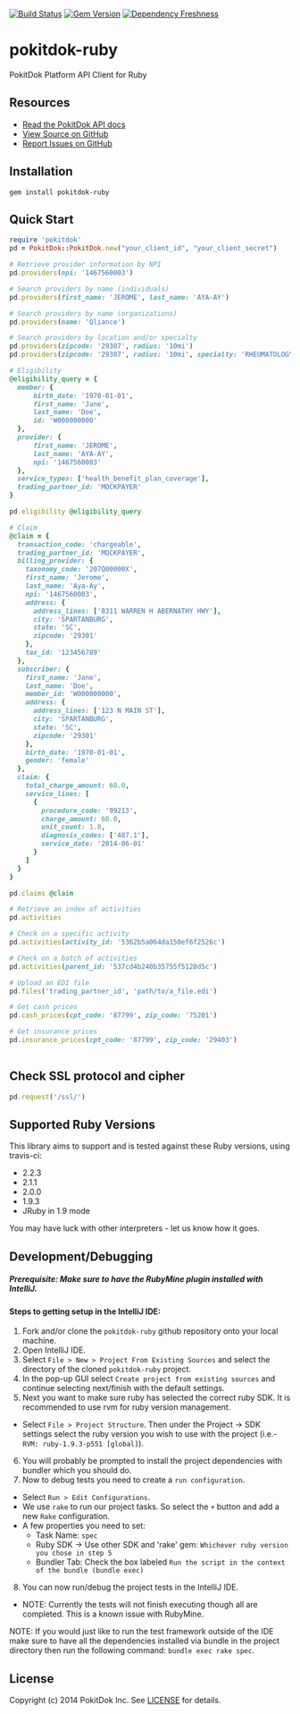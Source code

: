 [![Build Status](https://travis-ci.org/pokitdok/pokitdok-ruby.svg?branch=master)](https://travis-ci.org/pokitdok/pokitdok-ruby)
[![Gem Version](https://badge.fury.io/rb/pokitdok-ruby.svg)](http://badge.fury.io/rb/pokitdok-ruby)
[![Dependency Freshness](https://www.versioneye.com/user/projects/538e498b46c4739edd0000ee/badge.svg)](https://www.versioneye.com/user/projects/538e498b46c4739edd0000ee)


pokitdok-ruby
=============

PokitDok Platform API Client for Ruby

## Resources
* [Read the PokitDok API docs][apidocs]
* [View Source on GitHub][code]
* [Report Issues on GitHub][issues]

[apidocs]: https://platform.pokitdok.com/documentation/v4#/
[code]: https://github.com/PokitDok/pokitdok-ruby
[issues]: https://github.com/PokitDok/pokitdok-ruby/issues

## Installation
    gem install pokitdok-ruby

## Quick Start
```ruby
require 'pokitdok'
pd = PokitDok::PokitDok.new("your_client_id", "your_client_secret")

# Retrieve provider information by NPI
pd.providers(npi: '1467560003')

# Search providers by name (individuals)
pd.providers(first_name: 'JEROME', last_name: 'AYA-AY')

# Search providers by name (organizations)
pd.providers(name: 'Qliance')

# Search providers by location and/or specialty
pd.providers(zipcode: '29307', radius: '10mi')
pd.providers(zipcode: '29307', radius: '10mi', specialty: 'RHEUMATOLOGY')

# Eligibility
@eligibility_query = {
  member: {
      birth_date: '1970-01-01',
      first_name: 'Jane',
      last_name: 'Doe',
      id: 'W000000000'
  },
  provider: {
      first_name: 'JEROME',
      last_name: 'AYA-AY',
      npi: '1467560003'
  },
  service_types: ['health_benefit_plan_coverage'],
  trading_partner_id: 'MOCKPAYER'
}

pd.eligibility @eligibility_query

# Claim
@claim = {
  transaction_code: 'chargeable',
  trading_partner_id: 'MOCKPAYER',
  billing_provider: {
    taxonomy_code: '207Q00000X',
    first_name: 'Jerome',
    last_name: 'Aya-Ay',
    npi: '1467560003',
    address: {
      address_lines: ['8311 WARREN H ABERNATHY HWY'],
      city: 'SPARTANBURG',
      state: 'SC',
      zipcode: '29301'
    },
    tax_id: '123456789'
  },
  subscriber: {
    first_name: 'Jane',
    last_name: 'Doe',
    member_id: 'W000000000',
    address: {
      address_lines: ['123 N MAIN ST'],
      city: 'SPARTANBURG',
      state: 'SC',
      zipcode: '29301'
    },
    birth_date: '1970-01-01',
    gender: 'female'
  },
  claim: {
    total_charge_amount: 60.0,
    service_lines: [
      {
        procedure_code: '99213',
        charge_amount: 60.0,
        unit_count: 1.0,
        diagnosis_codes: ['487.1'],
        service_date: '2014-06-01'
      }
    ]
  }
}

pd.claims @claim

# Retrieve an index of activities
pd.activities 

# Check on a specific activity
pd.activities(activity_id: '5362b5a064da150ef6f2526c')

# Check on a batch of activities
pd.activities(parent_id: '537cd4b240b35755f5128d5c')

# Upload an EDI file
pd.files('trading_partner_id', 'path/to/a_file.edi')

# Get cash prices
pd.cash_prices(cpt_code: '87799', zip_code: '75201')

# Get insurance prices
pd.insurance_prices(cpt_code: '87799', zip_code: '29403')
              
```

## Check SSL protocol and cipher
```ruby
pd.request('/ssl/')
```

## Supported Ruby Versions
This library aims to support and is tested against these Ruby versions, 
using travis-ci:

* 2.2.3
* 2.1.1
* 2.0.0
* 1.9.3
* JRuby in 1.9 mode

You may have luck with other interpreters - let us know how it goes.

## Development/Debugging

##### Prerequisite: Make sure to have the RubyMine plugin installed with IntelliJ.

#### Steps to getting setup in the IntelliJ IDE:
1. Fork and/or clone the `pokitdok-ruby` github repository onto your local machine.
2. Open IntelliJ IDE.
3. Select `File > New > Project From Existing Sources` and select the directory of the cloned `pokitdok-ruby` project.
4. In the pop-up GUI select `Create project from existing sources` and continue selecting next/finish with the default settings.
5. Next you want to make sure ruby has selected the correct ruby SDK. It is recommended to use rvm for ruby version management.
  * Select `File > Project Structure`. Then under the Project -> SDK settings select the ruby version you wish to use with the project (i.e.- `RVM: ruby-1.9.3-p551 [global]`).
6. You will probably be prompted to install the project dependencies with bundler which you should do.
7. Now to debug tests you need to create a `run configuration`.
  * Select `Run > Edit Configurations`. 
  * We use `rake` to run our project tasks. So select the `+` button and add a new `Rake` configuration.
  * A few properties you need to set: 
    * Task Name: `spec`
    * Ruby SDK -> Use other SDK and 'rake' gem: `Whichever ruby version you chose in step 5`
    * Bundler Tab: Check the box labeled `Run the script in the context of the bundle (bundle exec)`
8. You can now run/debug the project tests in the IntelliJ IDE.
  * NOTE: Currently the tests will not finish executing though all are completed. This is a known issue with RubyMine.

NOTE: If you would just like to run the test framework outside of the IDE make sure to have all the dependencies installed via bundle in the project directory then run the following command: `bundle exec rake spec`.

## License
Copyright (c) 2014 PokitDok Inc. See [LICENSE][] for details.

[license]: LICENSE.txt

